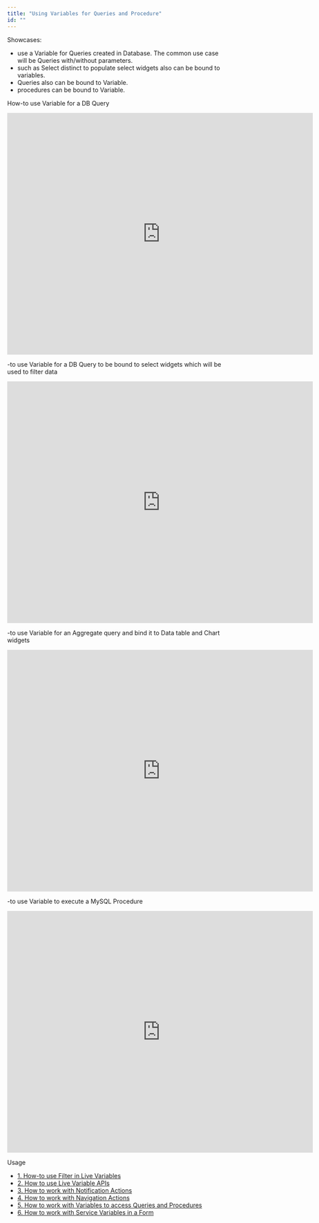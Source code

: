 ```yaml
---
title: "Using Variables for Queries and Procedure"
id: ""
---
```


Showcases:

- use a Variable for Queries created in Database. The common use case will be Queries with/without parameters.
- such as Select distinct to populate select widgets also can be bound to variables.
- Queries also can be bound to Variable.
- procedures can be bound to Variable.

How-to use Variable for a DB Query

<iframe width="708" height="560" src="https://docs.google.com/presentation/d/e/2PACX-1vTAR3Ez7UT0Ny3PX_UqX3d7BrRDPy9wSMU0HrlRx6Q0Z6KtfpMpeYaCOhcarOmkg-gTHOuaW3XHNYVQ/embed?start=false&amp;loop=false&amp;delayms=3000" frameborder="0" allowfullscreen="allowfullscreen" mozallowfullscreen="mozallowfullscreen" webkitallowfullscreen="webkitallowfullscreen"></iframe>

\-to use Variable for a DB Query to be bound to select widgets which will be used to filter data

<iframe width="708" height="560" src="https://docs.google.com/presentation/d/e/2PACX-1vRKsMscPzNZzwc2MPxHFc5lWNqMN-Rn9-q5v2gdiBCt70OByy9kRItHiQHeRoy0D-g3C_2HSFJCfedS/embed?start=false&amp;loop=false&amp;delayms=3000" frameborder="0" allowfullscreen="allowfullscreen" mozallowfullscreen="mozallowfullscreen" webkitallowfullscreen="webkitallowfullscreen"></iframe>

\-to use Variable for an Aggregate query and bind it to Data table and Chart widgets

<iframe width="708" height="560" src="https://docs.google.com/presentation/d/e/2PACX-1vSB7370HWiWHVsUVqlawR5sRGafM50p5eD3iAtSOcGb2saV5XQMXKcfjavDVY8pS28s08n9phsPNzmL/embed?start=false&amp;loop=false&amp;delayms=3000" frameborder="0" allowfullscreen="allowfullscreen" mozallowfullscreen="mozallowfullscreen" webkitallowfullscreen="webkitallowfullscreen"></iframe>

\-to use Variable to execute a MySQL Procedure

<iframe width="708" height="560" src="https://docs.google.com/presentation/d/e/2PACX-1vTrHZPL95VFzUS-E0QN6xTRGVUafn8EfNkWKUd5fHQmz9tZXxVTYLrO94RYlImGe-0T0ZB9CxnL6O07/embed?start=false&amp;loop=false&amp;delayms=3000" frameborder="0" allowfullscreen="allowfullscreen" mozallowfullscreen="mozallowfullscreen" webkitallowfullscreen="webkitallowfullscreen"></iframe>

Usage

- [1\. How-to use Filter in Live Variables](/learn/how-tos/using-filter-conditions-variable/)
- [2\. How to use Live Variable APIs](/learn/how-tos/using-live-variable-apis/)
- [3\. How to work with Notification Actions](/learn/how-tos/using-notification-actions/)
- [4\. How to work with Navigation Actions](/learn/how-tos/using-navigation-action/)
- [5\. How to work with Variables to access Queries and Procedures](#)
- [6\. How to work with Service Variables in a Form](/learn/how-tos/using-service-variable-form/)
